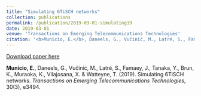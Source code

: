 ```yaml
---
title: "Simulating 6TiSCH networks"
collection: publications
permalink: /publication/2019-03-01-simulating19
date: 2019-03-01
venue: 'Transactions on Emerging Telecommunications Technologies'
citation: '<b>Municio, E.</b>, Daneels, G., Vučinić, M., Latré, S., Famaey, J., Tanaka, Y., Brun, K., Muraoka, K., Vilajosana, X. & Watteyne, T. (2019). Simulating 6TiSCH networks. <i>Transactions on Emerging Telecommunications Technologies</i>, 30(3), e3494.'
---
```


[Download paper here](https://drive.google.com/file/d/1cKtfScwEnvImSwa5jaMo4WYSOxvPFRLw/view)

<b>Municio, E.</b>, Daneels, G., Vučinić, M., Latré, S., Famaey, J., Tanaka, Y., Brun, K., Muraoka, K., Vilajosana, X. & Watteyne, T. (2019). Simulating 6TiSCH networks. <i>Transactions on Emerging Telecommunications Technologies</i>, 30(3), e3494.